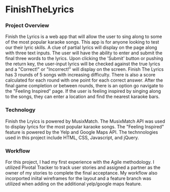 # FinishTheLyrics

### Project Overview
Finish the Lyrics is a web app that will allow the user to sing along to some of the most popular karaoke songs. This app is for anyone looking to test our their lyric skills. A clue of partial lyrics will display on the page along with three text inputs. The user will have the ability to enter and submit the final three words to the lyrics. Upon clicking the 'Submit' button or pushing the return key, the user-input lyrics will be checked against the true lyrics and a "Correct!" or "Incorrect!" will display on the screen. Finish The Lyrics has 3 rounds of 5 songs with increasing difficulty. There is also a score calculated for each round with one point for each correct answer. After the final game completion or between rounds, there is an option go navigate to the "Feeling Inspired" page. If the user is feeling inspired by singing along to the songs, they can enter a location and find the nearest karaoke bars. 

### Technology
Finish the Lryics is powered by MusixMatch. The MusixMatch API was used to display lyrics for the most popular karaoke songs. The "Feeling Inspired" feature is powered by the Yelp and Google Maps API. The technnologies used in this project include HTML, CSS, Javascript, and jQuery. 


### Workflow
For this project, I had my first experience with the Agile methodology. I utilized Pivotal Tracker to track user stories and assigned a partner as the owner of my stories to complete the final acceptance. My workflow also incorported iniital wireframes for the layout and a feature branch was utilized when adding on the additional yelp/google maps feature. 
